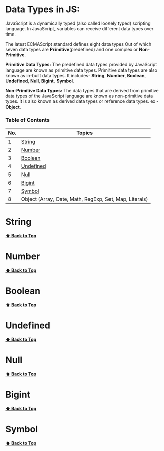 <h1>Data Types in JS:</h1>

JavaScript is a dynamically typed (also called loosely typed) scripting language. In JavaScript, variables can receive different data types over time.

The latest ECMAScript standard defines eight data types Out of which seven data types are **Primitive**(predefined) and one complex or **Non-Primitive**.

**Primitive Data Types:** The predefined data types provided by JavaScript language are known as primitive data types. Primitive data types are also known as in-built data types. It includes- **String**, **Number**, **Boolean**, **Undefined**, **Null**, **Bigint**, **Symbol**.

**Non-Primitive Data Types:** The data types that are derived from primitive data types of the JavaScript language are known as non-primitive data types. It is also known as derived data types or reference data types. ex - **Object**.

### Table of Contents

| No. | Topics                                                 |
| --- | ------------------------------------------------------ |
| 1   | [String](#String)                                      |
| 2   | [Number](#Number)                                      |
| 3   | [Boolean](#Boolean)                                    |
| 4   | [Undefined](#Undefined)                                |
| 5   | [Null](#Null)                                          |
| 6   | [Bigint](#Bigint)                                      |
| 7   | [Symbol](#Symbol)                                      |
| 8   | Object (Array, Date, Math, RegExp, Set, Map, Literals) |

### <h1>String</h1>


**[⬆ Back to Top](#table-of-contents)**

### <h1>Number</h1>


**[⬆ Back to Top](#table-of-contents)**

### <h1>Boolean</h1>


**[⬆ Back to Top](#table-of-contents)**

### <h1>Undefined</h1>


**[⬆ Back to Top](#table-of-contents)**

### <h1>Null</h1>


**[⬆ Back to Top](#table-of-contents)**

### <h1>Bigint</h1>


**[⬆ Back to Top](#table-of-contents)**

### <h1>Symbol</h1>


**[⬆ Back to Top](#table-of-contents)**